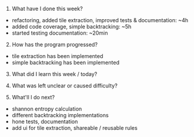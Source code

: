 1. What have I done this week?

- refactoring, added tile extraction, improved tests & documentation: ~4h
- added code coverage, simple backtracking: ~5h
- started testing documentation: ~20min

2. How has the program progressed?

- tile extraction has been implemented
- simple backtracking has been implemented

3. What did I learn this week / today?

4. What was left unclear or caused difficulty?

5. What'll I do next?

- shannon entropy calculation
- different backtracking implementations
- hone tests, documentation
- add ui for tile extraction, shareable / reusable rules
